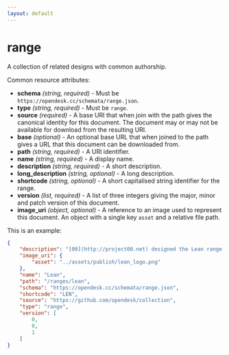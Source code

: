 ```yaml
---
layout: default
---
```


# range

A collection of related designs with common authorship.

Common resource attributes:

+ **schema** *(string, required)* - Must be ```https://opendesk.cc/schemata/range.json```.
+ **type** *(string, required)* - Must be ```range```.
+ **source** *(required)* - A base URI that when join with the path gives the canonical identity for this document. The document may or may not be available for download from the resulting URI.
+ **base** *(optional)* - An optional base URL that when joined to the path gives a URL that this document can be downloaded from. 
+ **path** *(string, required)* - A URI identifier.
+ **name** *(string, required)* - A display name.
+ **description** *(string, required)* - A short description.
+ **long_description** *(string, optional)* - A long description.
+ **shortcode** *(string, optional)* - A short capitalised string identifier for the range.
+ **version** *(list, required)* - A list of three integers giving the major, minor and patch version of this document.
+ **image_uri** *(object, optional)* - A reference to an image used to represent this document. An object with a single key ```asset``` and a relative file path.

This is an example:

```json
{
    "description": "[00](http://project00.net) designed the Lean range through a series of fit out commissions in London. It has a stripped back, warehouse aesthetic, with the designs simplified to the bare essentials.\n\nDesk, the first OpenDesk, was designed with and for leading product development agency [Mint Digital](/case_studies/mint-digital). The Meeting and Cafe tables were developed through the major fit out of the [Hub Westminster](/case_studies/hub-westminster), a 12,000 sqft shared workspace in central London.", 
    "image_uri": {
        "asset": "../assets/publish/lean_logo.png"
    }, 
    "name": "Lean", 
    "path": "/ranges/lean", 
    "schema": "https://opendesk.cc/schemata/range.json", 
    "shortcode": "LEN", 
    "source": "https://github.com/opendesk/collection", 
    "type": "range", 
    "version": [
        0, 
        0, 
        1
    ]
}
```





